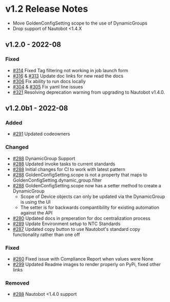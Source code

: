 # v1.2 Release Notes
- Move GoldenConfigSetting scope to the use of DynamicGroups
- Drop support of Nautobot <1.4.X

## v1.2.0 - 2022-08

### Fixed

- [#314](https://github.com/nautobot/nautobot-plugin-golden-config/issues/314) Fixed Tag filtering not working in job launch form
- [#316](https://github.com/nautobot/nautobot-plugin-golden-config/pull/316) & [#313](https://github.com/nautobot/nautobot-plugin-golden-config/pull/313) Update doc links for new read the docs
- [#306](https://github.com/nautobot/nautobot-plugin-golden-config/pull/306) Fix ability to run docs locally
- [#304](https://github.com/nautobot/nautobot-plugin-golden-config/pull/304) & [#305](https://github.com/nautobot/nautobot-plugin-golden-config/pull/305) Fix yaml line issues
- [#321](https://github.com/nautobot/nautobot-plugin-golden-config/pull/321) Resolving deprecation warning from upgrading to Nautobot v1.4.0.

## v1.2.0b1 - 2022-08

### Added

- [#291](https://github.com/nautobot/nautobot-plugin-golden-config/pull/291) Updated codeowners

### Changed

- [#288](https://github.com/nautobot/nautobot-plugin-golden-config/issues/288) DynamicGroup Support
- [#288](https://github.com/nautobot/nautobot-plugin-golden-config/issues/288) Updated invoke tasks to current standards
- [#288](https://github.com/nautobot/nautobot-plugin-golden-config/issues/288) Initial changes for CI to work with latest pattern
- [#288](https://github.com/nautobot/nautobot-plugin-golden-config/issues/288) GoldenConfigSetting.scope is not a property that maps to GoldenConfigSetting.dynamic_group.filter
- [#288](https://github.com/nautobot/nautobot-plugin-golden-config/issues/288) GoldenConfigSetting.scope now has a setter method to create a DynamicGroup
  - Scope of Device objects can only be updated via the DynamicGroup is using the UI
  - The setter is for backwards compantibility for existing automation against the API
- [#280](https://github.com/nautobot/nautobot-plugin-golden-config/issues/280) Updated docs in preperation for doc centralization process
- [#289](https://github.com/nautobot/nautobot-plugin-golden-config/issues/289) Update Environment setup to NTC Standards
- [#287](https://github.com/nautobot/nautobot-plugin-golden-config/issues/287) Updated copy button to use Nautobot's standard copy functionality rather than one off

### Fixed

- [#260](https://github.com/nautobot/nautobot-plugin-golden-config/issues/260) Fixed issue with Compliance Report when values were None
- [#299](https://github.com/nautobot/nautobot-plugin-golden-config/issues/299) Updated Readme images to render properly on PyPi, fixed other links

### Removed

- [#288](https://github.com/nautobot/nautobot-plugin-golden-config/issues/288) Nautobot <1.4.0 support
